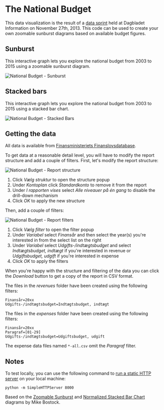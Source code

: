The National Budget
===================

This data visualization is the result of a [data sprint](http://www.information.dk/databloggen/480268) held at Dagbladet Information on November 27th, 2013. This code can be used to create your own zoomable sunburst diagrams based on available budget figures.


Sunburst
--------

This interactive graph lets you explore the national budget from 2003 to 2015 using a zoomable sunburst diagram.

![National Budget - Sunburst](https://raw.githubusercontent.com/informeren/dataviz-budget/master/doc/sunburst.png)


Stacked bars
------------

This interactive graph lets you explore the national budget from 2003 to 2015 using a stacked bar chart.

![National Budget - Stacked Bars](https://raw.githubusercontent.com/informeren/dataviz-budget/master/doc/stacked.png)


Getting the data
----------------

All data is available from [Finansministeriets Finanslovsdatabase](http://www.oes-cs.dk/olapdatabase/finanslov/index.cgi).

To get data at a reasonable detail level, you will have to modify the report structure and add a couple of filters. First, let's modify the report structure:

![National Budget - Report structure](https://raw.githubusercontent.com/informeren/dataviz-budget/master/doc/structure.png)

1. Click _Vælg struktur_ to open the structure popup
2. Under _Kontoplan_ click _Standardkonto_ to remove it from the report
3. Under _I rapporten vises_ select _Alle niveauer på én gang_ to disable the drill-down mechanism
4. Click _OK_ to apply the new structure

Then, add a couple of filters:

![National Budget - Report filters](https://raw.githubusercontent.com/informeren/dataviz-budget/master/doc/filters.png)

1. Click _Vælg filter_ to open the filter popup
2. Under _Variabel_ select _Finansår_ and then select the year(s) you're interested in from the select list on the right
3. Under _Variabel_ select _Udgifts-/indtægtsbudget_ and select _Indtægtsbudget, indtægt_ if you're interested in revenue or _Udgiftsbudget, udgift_ if you're interested in expense
4. Click _OK_ to apply the filters

When you're happy with the structure and filtering of the data you can click the _Download_ button to get a copy of the report in CSV format.

The files in the _revenues_ folder have been created using the following filters:

    Finansår=20xx
    Udgifts-/indtægtsbudget=Indtægtsbudget, indtægt

The files in the _expenses_ folder have been created using the following filters:

    Finansår=20xx
    Paragraf=[01-29]
    Udgifts-/indtægtsbudget=Udgiftsbudget, udgift

The expense data files named `*-all.csv` omit the _Paragraf_ filter.


Notes
-----

To test locally, you can use the following command to [run a static HTTP server](https://gist.github.com/willurd/5720255) on your local machine:

    python -m SimpleHTTPServer 8000

Based on the [Zoomable Sunburst](http://bl.ocks.org/mbostock/4348373) and [Normalized Stacked Bar Chart](http://bl.ocks.org/mbostock/3886394) diagrams by Mike Bostock.
